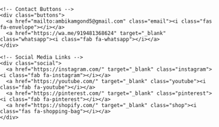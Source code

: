 # Amviiastheticframe
<!DOCTYPE html>
<html lang="en">
<head>
  <meta charset="UTF-8">
  <meta name="viewport" content="width=device-width, initial-scale=1.0">
  <title>amvii</title>
  <link href="https://fonts.googleapis.com/css2?family=Poppins:wght@500;600&display=swap" rel="stylesheet">
  <!-- Font Awesome for icons -->
  <link rel="stylesheet" href="https://cdnjs.cloudflare.com/ajax/libs/font-awesome/6.5.0/css/all.min.css">
  <style>
    body, html {
      margin: 0;
      padding: 0;
      height: 100%;
      font-family: 'Poppins', sans-serif;
      overflow: hidden;
    }

    /* Moving background */
    body {
      background: url('https://images.unsplash.com/photo-1506748686214-e9df14d4d9d0?ixlib=rb-4.0.3&auto=format&fit=crop&w=2000&q=80') 
                  repeat center center/cover;
      display: flex;
      justify-content: center;
      align-items: center;
      text-align: center;
      flex-direction: column;
      padding: 20px;
      animation: skyMove 40s linear infinite;
    }

    /* Main title */
    h1 {
      font-size: 5em;
      color: #7b2cbf;
      text-shadow: 0 0 15px rgba(123,44,191,0.9), 0 0 30px rgba(255,255,255,0.6);
      margin: 0;
      opacity: 0;
      animation: zoomIn 2s ease forwards, float 6s ease-in-out infinite;
    }

    /* Tagline */
    p {
      font-size: 1.3em;
      color: white;
      margin-top: 15px;
      margin-bottom: 20px;
      text-shadow: 1px 1px 5px rgba(0,0,0,0.4);
      opacity: 0;
      animation: fadeInUp 2s ease forwards;
      animation-delay: 1s;
    }

    /* Promotion line */
    .promo {
      font-size: 1.2em;
      color: #ffe4e1;
      margin-bottom: 25px;
      font-weight: 500;
      text-shadow: 1px 1px 5px rgba(0,0,0,0.5);
      opacity: 0;
      animation: fadeInUp 2s ease forwards;
      animation-delay: 2s;
    }

    /* Button container */
    .buttons, .social {
      display: flex;
      gap: 20px;
      flex-wrap: wrap;
      justify-content: center;
      margin-bottom: 30px;
      opacity: 0;
      animation: fadeInUp 2s ease forwards;
    }

    .buttons { animation-delay: 3s; }
    .social { animation-delay: 4s; }

    /* Circle buttons */
    .buttons a, .social a {
      width: 60px;
      height: 60px;
      border-radius: 50%;
      display: flex;
      justify-content: center;
      align-items: center;
      font-size: 1.5em;
      text-decoration: none;
      color: white;
      box-shadow: 0 4px 12px rgba(0,0,0,0.3);
      transition: all 0.3s ease, box-shadow 0.3s ease;
      animation: float 6s ease-in-out infinite;
    }

    /* Glow on hover */
    .buttons a:hover, .social a:hover {
      transform: translateY(-4px) scale(1.1);
      box-shadow: 0 0 20px rgba(255,255,255,0.9);
    }

    /* Contact button colors */
    .email { background: #7b2cbf; }
    .whatsapp { background: #25D366; }

    /* Social button colors */
    .instagram { background: #E1306C; }
    .youtube { background: #FF0000; }
    .pinterest { background: #BD081C; }
    .shop { background: #ff9800; }

    /* Animations */
    @keyframes fadeInUp {
      from { opacity: 0; transform: translateY(30px); }
      to { opacity: 1; transform: translateY(0); }
    }

    @keyframes zoomIn {
      from { opacity: 0; transform: scale(0.5); }
      to { opacity: 1; transform: scale(1); }
    }

    @keyframes float {
      0%, 100% { transform: translateY(0); }
      50% { transform: translateY(-10px); }
    }

    @keyframes skyMove {
      from { background-position: 0 0; }
      to { background-position: 1000px 0; }
    }
  </style>
</head>
<body>
  <div>
    <h1>amvii</h1>
    <p>✨ Aesthetic vibes coming soon ✨</p>
    <div class="promo">📢 Contact for any paid promotions</div>

    <!-- Contact Buttons -->
    <div class="buttons">
      <a href="mailto:ambikamgond5@gmail.com" class="email"><i class="fas fa-envelope"></i></a>
      <a href="https://wa.me/919481368624" target="_blank" class="whatsapp"><i class="fab fa-whatsapp"></i></a>
    </div>

    <!-- Social Media Links -->
    <div class="social">
      <a href="https://instagram.com/" target="_blank" class="instagram"><i class="fab fa-instagram"></i></a>
      <a href="https://youtube.com/" target="_blank" class="youtube"><i class="fab fa-youtube"></i></a>
      <a href="https://pinterest.com/" target="_blank" class="pinterest"><i class="fab fa-pinterest"></i></a>
      <a href="https://shopify.com/" target="_blank" class="shop"><i class="fas fa-shopping-bag"></i></a>
    </div>
  </div>
</body>
</html>
